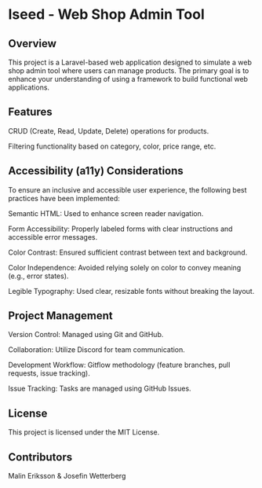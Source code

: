 # Iseed - Web Shop Admin Tool

## Overview

This project is a Laravel-based web application designed to simulate a web shop admin tool where users can manage products. The primary goal is to enhance your understanding of using a framework to build functional web applications.

## Features

CRUD (Create, Read, Update, Delete) operations for products.

Filtering functionality based on category, color, price range, etc.

## Accessibility (a11y) Considerations

To ensure an inclusive and accessible user experience, the following best practices have been implemented:

Semantic HTML: Used to enhance screen reader navigation.

Form Accessibility: Properly labeled forms with clear instructions and accessible error messages.

Color Contrast: Ensured sufficient contrast between text and background.

Color Independence: Avoided relying solely on color to convey meaning (e.g., error states).

Legible Typography: Used clear, resizable fonts without breaking the layout.

## Project Management

Version Control: Managed using Git and GitHub.

Collaboration: Utilize Discord for team communication.

Development Workflow: Gitflow methodology (feature branches, pull requests, issue tracking).

Issue Tracking: Tasks are managed using GitHub Issues.

## License

This project is licensed under the MIT License.

## Contributors

Malin Eriksson & Josefin Wetterberg
